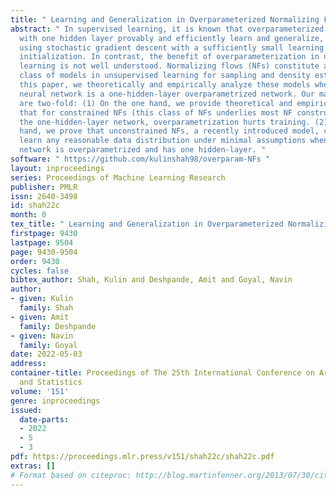 ```yaml
---
title: " Learning and Generalization in Overparameterized Normalizing Flows "
abstract: " In supervised learning, it is known that overparameterized neural networks
  with one hidden layer provably and efficiently learn and generalize, when trained
  using stochastic gradient descent with a sufficiently small learning rate and suitable
  initialization. In contrast, the benefit of overparameterization in unsupervised
  learning is not well understood. Normalizing flows (NFs) constitute an important
  class of models in unsupervised learning for sampling and density estimation. In
  this paper, we theoretically and empirically analyze these models when the underlying
  neural network is a one-hidden-layer overparametrized network. Our main contributions
  are two-fold: (1) On the one hand, we provide theoretical and empirical evidence
  that for constrained NFs (this class of NFs underlies most NF constructions) with
  the one-hidden-layer network, overparametrization hurts training. (2) On the other
  hand, we prove that unconstrained NFs, a recently introduced model, can efficiently
  learn any reasonable data distribution under minimal assumptions when the underlying
  network is overparametrized and has one hidden-layer. "
software: " https://github.com/kulinshah98/overparam-NFs "
layout: inproceedings
series: Proceedings of Machine Learning Research
publisher: PMLR
issn: 2640-3498
id: shah22c
month: 0
tex_title: " Learning and Generalization in Overparameterized Normalizing Flows "
firstpage: 9430
lastpage: 9504
page: 9430-9504
order: 9430
cycles: false
bibtex_author: Shah, Kulin and Deshpande, Amit and Goyal, Navin
author:
- given: Kulin
  family: Shah
- given: Amit
  family: Deshpande
- given: Navin
  family: Goyal
date: 2022-05-03
address:
container-title: Proceedings of The 25th International Conference on Artificial Intelligence
  and Statistics
volume: '151'
genre: inproceedings
issued:
  date-parts:
  - 2022
  - 5
  - 3
pdf: https://proceedings.mlr.press/v151/shah22c/shah22c.pdf
extras: []
# Format based on citeproc: http://blog.martinfenner.org/2013/07/30/citeproc-yaml-for-bibliographies/
---
```

